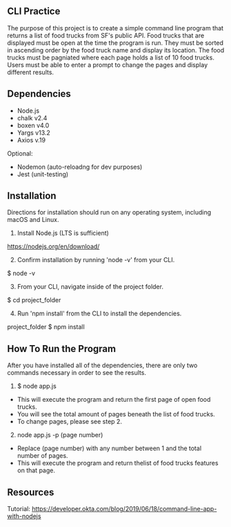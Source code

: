## CLI Practice

The purpose of this project is to create a simple command line program that returns a list of food trucks from SF's public API. Food trucks that are displayed must be open at the time the program is run. They must be sorted in ascending order by the food truck name and display its location. The food trucks must be pagniated where each page holds a list of 10 food trucks. Users must be able to enter a prompt to change the pages and display different results. 

## Dependencies 

- Node.js
- chalk v2.4
- boxen v4.0 
- Yargs v13.2
- Axios v.19

Optional: 
- Nodemon (auto-reloadng for dev purposes)
- Jest (unit-testing)

## Installation

Directions for installation should run on any operating system, including macOS and Linux. 

1. Install Node.js (LTS is sufficient)

https://nodejs.org/en/download/

2. Confirm installation by running 'node -v' from your CLI. 

$ node -v

3. From your CLI, navigate inside of the project folder. 

$ cd project_folder

4. Run 'npm install' from the CLI to install the dependencies. 

project_folder $ npm install 

## How To Run the Program 

After you have installed all of the dependencies, there are only two commands necessary in order to see the results. 

1. $ node app.js 

- This will execute the program and return the first page of open food trucks. 
- You will see the total amount of pages beneath the list of food trucks. 
- To change pages, please see step 2. 

2. node app.js -p (page number)

- Replace (page number) with any number between 1 and the total number of pages. 
- This will execute the program and return thelist of food trucks features on that page. 

## Resources
Tutorial: https://developer.okta.com/blog/2019/06/18/command-line-app-with-nodejs